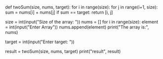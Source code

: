 def twoSum(size, nums, target):
    for i in range(size):
        for j in range(i+1, size): 
            sum = nums[i] + nums[j]
            if sum == target:
                return [i, j]


size = int(input("Size of the array: "))
nums = []
for i in range(size):
    element = int(input("Enter Array"))
    nums.append(element)
print("The array is:", nums)

target = int(input("Enter target: "))

result = twoSum(size, nums, target)
print("result", result)
